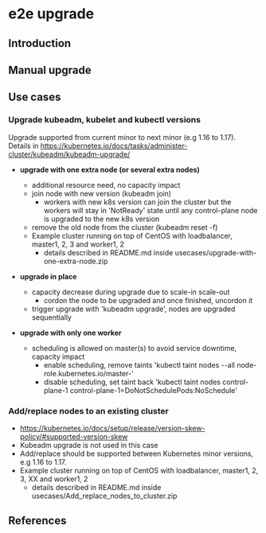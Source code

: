 # e2e upgrade 

## Introduction

## Manual upgrade

## Use cases
### Upgrade kubeadm, kubelet and kubectl versions
Upgrade supported from current minor to next minor (e.g 1.16 to 1.17).
Details in https://kubernetes.io/docs/tasks/administer-cluster/kubeadm/kubeadm-upgrade/

* **upgrade with one extra node (or several extra nodes)**
  * additional resource need, no capacity impact
  * join node with new version (kubeadm join)
    * workers with new k8s version can join the cluster but the workers will stay in 'NotReady' state until
      any control-plane node is upgraded to the new k8s version 
  * remove the old node from the cluster (kubeadm reset -f)
  * Example cluster running on top of CentOS with loadbalancer, master1, 2, 3 and worker1, 2
    * details described in README.md inside usecases/upgrade-with-one-extra-node.zip

* **upgrade in place**
  * capacity decrease during upgrade due to scale-in scale-out
    * cordon the node to be upgraded and once finished, uncordon it
  * trigger upgrade with 'kubeadm upgrade', nodes are upgraded sequentially

* **upgrade with only one worker**
  * scheduling is allowed on master(s) to avoid service downtime, capacity impact
    * enable scheduling, remove taints 'kubectl taint nodes --all node-role.kubernetes.io/master-'
    * disable scheduling, set taint back 'kubectl taint nodes control-plane-1 control-plane-1=DoNotSchedulePods:NoSchedule'

### Add/replace nodes to an existing cluster
  * https://kubernetes.io/docs/setup/release/version-skew-policy/#supported-version-skew
  * Kubeadm upgrade is not used in this case
  * Add/replace should be supported between Kubernetes minor versions, e.g 1.16 to 1.17.
  * Example cluster running on top of CentOS with loadbalancer, master1, 2, 3, XX and worker1, 2
    * details described in README.md inside usecases/Add_replace_nodes_to_cluster.zip

## 

## References
